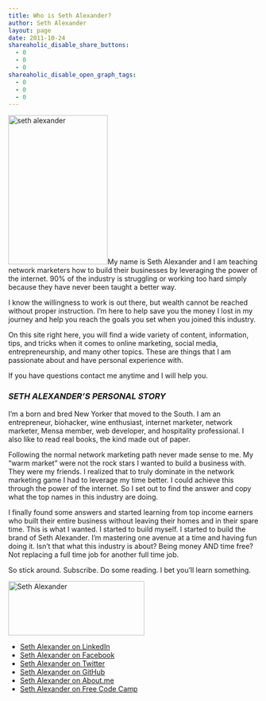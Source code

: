 ```yaml
---
title: Who is Seth Alexander?
author: Seth Alexander
layout: page
date: 2011-10-24
shareaholic_disable_share_buttons:
  - 0
  - 0
  - 0
shareaholic_disable_open_graph_tags:
  - 0
  - 0
  - 0
---
```

[<img class="alignleft size-medium wp-image-1919" src="http://sethaalexander.com/wp-content/uploads/2014/12/967195_683020775065278_336904855_o-200x300.jpg" alt="seth alexander" width="200" height="300" />][1]My name is Seth Alexander and I am teaching network marketers how to build their businesses by leveraging the power of the internet. 90% of the industry is struggling or working too hard simply because they have never been taught a better way.

I know the willingness to work is out there, but wealth cannot be reached without proper instruction. I&#8217;m here to help save you the money I lost in my journey and help you reach the goals you set when you joined this industry.

On this site right here, you will find a wide variety of content, information, tips, and tricks when it comes to online marketing, social media, entrepreneurship, and many other topics. These are things that I am passionate about and have personal experience with.

If you have questions contact me anytime and I will help you.

### **_SETH ALEXANDER&#8217;S PERSONAL STORY_**

I&#8217;m a born and bred New Yorker that moved to the South. I am an entrepreneur, biohacker, wine enthusiast, internet marketer, network marketer, Mensa member, web developer, and hospitality professional. I also like to read real books, the kind made out of paper.

Following the normal network marketing path never made sense to me. My &#8220;warm market&#8221; were not the rock stars I wanted to build a business with. They were my friends. I realized that to truly dominate in the network marketing game I had to leverage my time better. I could achieve this through the power of the internet. So I set out to find the answer and copy what the top names in this industry are doing.

I finally found some answers and started learning from top income earners who built their entire business without leaving their homes and in their spare time. This is what I wanted. I started to build myself. I started to build the brand of Seth Alexander. I&#8217;m mastering one avenue at a time and having fun doing it. Isn&#8217;t that what this industry is about? Being money AND time free? Not replacing a full time job for another full time job.

So stick around. Subscribe. Do some reading. I bet you&#8217;ll learn something.

<img class=" size-full wp-image-602 alignnone" src="http://sethaalexander.com/wp-content/uploads/2012/09/signature.png" alt="Seth Alexander" width="274" height="109" />

  * <a href="https://www.linkedin.com/in/sethalexander" target="_blank">Seth Alexander on LinkedIn</a>
  * <a href="https://www.facebook.com/SuccessWithSeth" target="_blank">Seth Alexander on Facebook</a>
  * <a href="https://twitter.com/itzsaga" target="_blank">Seth Alexander on Twitter</a>
  * <a href="https://github.com/itzsaga" target="_blank">Seth Alexander on GitHub</a>
  * <a href="https://about.me/sethalexander" target="_blank">Seth Alexander on About.me</a>
  * <a href="http://freecodecamp.com/itzsaga" target="_blank">Seth Alexander on Free Code Camp</a>

 [1]: http://sethaalexander.com/wp-content/uploads/2011/10/photo.jpg